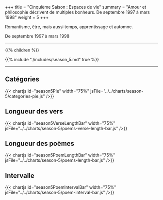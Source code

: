 +++
title = "Cinquième Saison : Espaces de vie"
summary = "Amour et philosophie décrivent de multiples bonheurs. De septembre 1997 à mars 1998"
weight = 5
+++

Romantisme, être, mais aussi temps, apprentissage et automne.

De septembre 1997 à mars 1998

---
{{% children  %}}

{{% include "./includes/season_5.md" true %}}

---
## Catégories
{{< chartjs id="season5Pie" width="75%" jsFile="../../charts/season-5/categories-pie.js" />}}
## Longueur des vers
{{< chartjs id="season5VerseLengthBar" width="75%" jsFile="../../charts/season-5/poems-verse-length-bar.js" />}}
## Longueur des poèmes
{{< chartjs id="season5PoemLengthBar" width="75%" jsFile="../../charts/season-5/poems-length-bar.js" />}}
## Intervalle
{{< chartjs id="season5PoemIntervalBar" width="75%" jsFile="../../charts/season-5/poem-interval-bar.js" />}}
